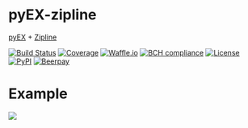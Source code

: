 # pyEX-zipline
[pyEX](https://github.com/timkpaine/pyEX) + [Zipline](https://github.com/quantopian/zipline)

[![Build Status](https://travis-ci.org/timkpaine/pyEX-zipline.svg?branch=master)](https://travis-ci.org/timkpaine/pyEX-zipline)
[![Coverage](https://codecov.io/gh/timkpaine/pyEX-zipline/branch/master/graph/badge.svg)](https://codecov.io/gh/timkpaine/pyEX-zipline)
[![Waffle.io](https://badge.waffle.io/timkpaine/pyEX-zipline.png?label=ready&title=Ready)](https://waffle.io/timkpaine/pyEX-zipline?utm_source=badge)
[![BCH compliance](https://bettercodehub.com/edge/badge/timkpaine/pyEX-zipline?branch=master)](https://bettercodehub.com/)
[![License](https://img.shields.io/github/license/timkpaine/pyEX-zipline.svg)](https://pypi.python.org/pypi/pyEX-zipline)
[![PyPI](https://img.shields.io/pypi/v/pyEX-zipline.svg)](https://pypi.python.org/pypi/pyEX-zipline)
[![Beerpay](https://beerpay.io/timkpaine/pyEX-zipline/badge.svg?style=flat)](https://beerpay.io/timkpaine/pyEX-zipline)

# Example
![](https://raw.githubusercontent.com/timkpaine/pyEX-zipline/master/docs/example.png)

